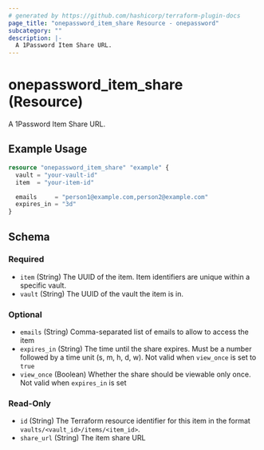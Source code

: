 ```yaml
---
# generated by https://github.com/hashicorp/terraform-plugin-docs
page_title: "onepassword_item_share Resource - onepassword"
subcategory: ""
description: |-
  A 1Password Item Share URL.
---
```


# onepassword_item_share (Resource)

A 1Password Item Share URL.

## Example Usage

```terraform
resource "onepassword_item_share" "example" {
  vault = "your-vault-id"
  item  = "your-item-id"

  emails     = "person1@example.com,person2@example.com"
  expires_in = "3d"
}
```

<!-- schema generated by tfplugindocs -->
## Schema

### Required

- `item` (String) The UUID of the item. Item identifiers are unique within a specific vault.
- `vault` (String) The UUID of the vault the item is in.

### Optional

- `emails` (String) Comma-separated list of emails to allow to access the item
- `expires_in` (String) The time until the share expires. Must be a number followed by a time unit (s, m, h, d, w). Not valid when `view_once` is set to `true`
- `view_once` (Boolean) Whether the share should be viewable only once. Not valid when `expires_in` is set

### Read-Only

- `id` (String) The Terraform resource identifier for this item in the format `vaults/<vault_id>/items/<item_id>`.
- `share_url` (String) The item share URL
